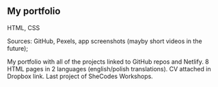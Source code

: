 ## My portfolio

HTML, CSS

Sources: GitHub, Pexels, app screenshots (mayby short videos in the future);

My portfolio with all of the projects linked to GitHub repos and Netlify. 8 HTML pages in 2 languages (english/polish translations). CV attached in Dropbox link.
Last project of SheCodes Workshops.

